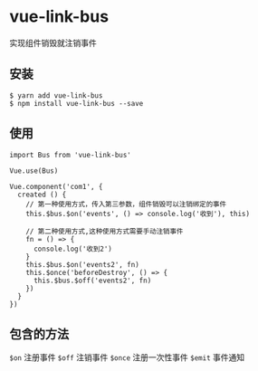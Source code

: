 # vue-link-bus
实现组件销毁就注销事件

## 安装
```
$ yarn add vue-link-bus
$ npm install vue-link-bus --save
```

## 使用
```
import Bus from 'vue-link-bus'

Vue.use(Bus)

Vue.component('com1', {
  created () {
    // 第一种使用方式，传入第三参数，组件销毁可以注销绑定的事件
    this.$bus.$on('events', () => console.log('收到'), this)

    // 第二种使用方式,这种使用方式需要手动注销事件
    fn = () => {
      console.log('收到2')
    }
    this.$bus.$on('events2', fn)
    this.$once('beforeDestroy', () => {
      this.$bus.$off('events2', fn)
    })
  }
})

```
## 包含的方法
`$on` 注册事件
`$off` 注销事件
`$once` 注册一次性事件
`$emit` 事件通知
